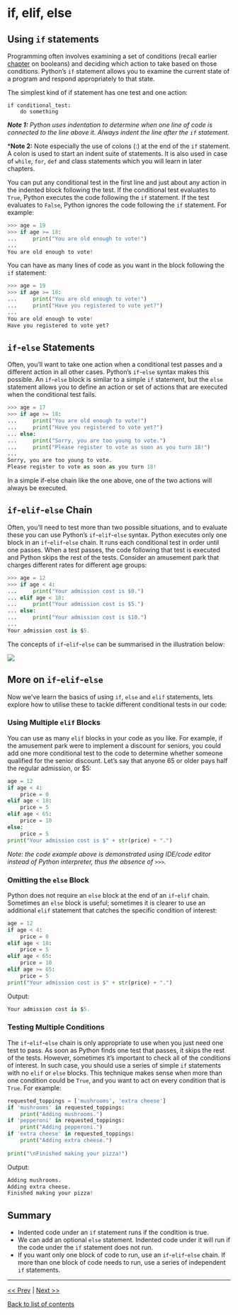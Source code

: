 # if, elif, else

## Using `if` statements

Programming often involves examining a set of conditions (recall earlier [chapter](https://github.com/colinat/Python/blob/main/basics/strings-numbers-and-booleans.md#booleans) on booleans) and deciding which action to take based on those conditions. Python’s `if` statement allows you to examine the current state of a program and respond appropriately to that state.

The simplest kind of if statement has one test and one action:

```
if conditional_test:
    do something
```

***Note 1:** Python uses indentation to determine when one line of code is connected to the line above it. Always indent the line after the `if` statement.*

***Note 2:** Note especially the use of colons (:) at the end of the `if` statement. A colon is used to start an indent suite of statements. It is also used in case of `while`, `for`, `def` and class statements which you will learn in later chapters.

You can put any conditional test in the first line and just about any action in the indented block following the test. If the conditional test evaluates to `True`, Python executes the code following the `if` statement. If the test evaluates to `False`, Python ignores the code following the `if` statement. For example:

```python
>>> age = 19
>>> if age >= 18:
...     print("You are old enough to vote!")
... 
You are old enough to vote!
```

You can have as many lines of code as you want in the block following the `if` statement:

```python
>>> age = 19
>>> if age >= 18:
...     print("You are old enough to vote!")
...     print("Have you registered to vote yet?")
... 
You are old enough to vote!
Have you registered to vote yet?
```


## `if`-`else` Statements
Often, you’ll want to take one action when a conditional test passes and a different action in all other cases. Python’s `if`-`else` syntax makes this possible. An `if`-`else` block is similar to a simple `if` statement, but the `else` statement allows you to define an action or set of actions that are executed when the conditional test fails.

```python
>>> age = 17
>>> if age >= 18:
...     print("You are old enough to vote!")
...     print("Have you registered to vote yet?")
... else:
...     print("Sorry, you are too young to vote.")
...     print("Please register to vote as soon as you turn 18!")
... 
Sorry, you are too young to vote.
Please register to vote as soon as you turn 18!
```

In a simple if-else chain like the one above, one of the two actions will always be executed.



## `if`-`elif`-`else` Chain

Often, you’ll need to test more than two possible situations, and to evaluate these you can use Python’s `if`-`elif`-`else` syntax. Python executes only one block in an `if`-`elif`-`else` chain. It runs each conditional test in order until one passes. When a test passes, the code following that test is executed and Python skips the rest of the tests. Consider an amusement park that charges different rates for different age groups:

```python
>>> age = 12
>>> if age < 4:
...     print("Your admission cost is $0.")
... elif age < 18:
...     print("Your admission cost is $5.")
... else:
...     print("Your admission cost is $10.")
... 
Your admission cost is $5.
```

The concepts of `if`-`elif`-`else` can be summarised in the illustration below:

![](https://www.pythontutorial.net/wp-content/uploads/2020/10/Python-if-elif-else-statement.png)


## More on `if`-`elif`-`else`

Now we've learn the basics of using `if`, `else` and `elif` statements, lets explore how to utilise these to tackle different conditional tests in our code:


### Using Multiple `elif` Blocks
You can use as many `elif` blocks in your code as you like. For example, if the amusement park were to implement a discount for seniors, you could add one more conditional test to the code to determine whether someone qualified for the senior discount. Let’s say that anyone 65 or older pays half the regular admission, or $5:

```python
age = 12
if age < 4:
    price = 0
elif age < 18:
    price = 5
elif age < 65:
    price = 10
else:
    price = 5
print("Your admission cost is $" + str(price) + ".")
```

*Note: the code example above is demonstrated using IDE/code editor instead of Python interpreter, thus the absence of `>>>`.*


### Omitting the `else` Block
Python does not require an `else` block at the end of an `if`-`elif` chain. Sometimes an `else` block is useful; sometimes it is clearer to use an additional `elif` statement that catches the specific condition of interest:

```python
age = 12
if age < 4:
    price = 0
elif age < 18:
    price = 5
elif age < 65:
    price = 10
elif age >= 65:
    price = 5
print("Your admission cost is $" + str(price) + ".")
```

Output:

```python
Your admission cost is $5.
```


### Testing Multiple Conditions
The `if`-`elif`-`else` chain is only appropriate to use when you just need one test to pass. As soon as Python finds one test that passes, it skips the rest of the tests. However, sometimes it’s important to check all of the conditions of interest. In such case, you should use a series of simple `if` statements with no `elif` or `else` blocks. This technique makes sense when more than one condition could be `True`, and you want to act on every condition that is `True`. For example:

```python
requested_toppings = ['mushrooms', 'extra cheese']
if 'mushrooms' in requested_toppings:
    print("Adding mushrooms.")
if 'pepperoni' in requested_toppings:
    print("Adding pepperoni.")
if 'extra cheese' in requested_toppings:
    print("Adding extra cheese.")
    
print("\nFinished making your pizza!")
```

Output:

```python
Adding mushrooms.
Adding extra cheese.
Finished making your pizza!
```



## Summary

+ Indented code under an `if` statement runs if the condition is true.
+ We can add an optional `else` statement. Indented code under it will run if the code under the `if` statement does not run.
+ If you want only one block of code to run, use an `if`-`elif`-`else` chain. If more than one block of code needs to run, use a series of independent `if` statements.

---

[<< Prev](https://github.com/colinat/Python/blob/main/basics/lists-tuples-dictionaries.md) | [Next >>](https://github.com/colinat/Python/blob/main/basics/for-and-while-loops.md)

[Back to list of contents](https://github.com/colinat/Python)